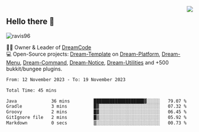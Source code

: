 <img align='right' src="https://github-readme-stats.vercel.app/api?username=Ravis96&show_icons=true">

## Hello there 👋
<p align="left"> <img src="https://komarev.com/ghpvc/?username=ravis96&label=Profile%20views&color=0e75b6&style=flat" alt="ravis96" /> </p>

👨‍💻 Owner & Leader of [DreamCode](https://github.com/DreamPoland) <br>
💻 Open-Source projects: [Dream-Template](https://github.com/DreamPoland/dream-template) on [Dream-Platform](https://github.com/DreamPoland/dream-platform), [Dream-Menu](https://github.com/DreamPoland/dream-menu), [Dream-Command](https://github.com/DreamPoland/dream-command), [Dream-Notice](https://github.com/DreamPoland/dream-notice), [Dream-Utilities](https://github.com/DreamPoland/dream-utilities) and +500 bukkit/bungee plugins.

<!--START_SECTION:waka-->

```txt
From: 12 November 2023 - To: 19 November 2023

Total Time: 45 mins

Java             36 mins         ███████████████████▓░░░░░   79.07 %
Gradle           3 mins          █▓░░░░░░░░░░░░░░░░░░░░░░░   07.32 %
Groovy           2 mins          █▓░░░░░░░░░░░░░░░░░░░░░░░   06.45 %
GitIgnore file   2 mins          █▒░░░░░░░░░░░░░░░░░░░░░░░   05.92 %
Markdown         0 secs          ▒░░░░░░░░░░░░░░░░░░░░░░░░   00.73 %
```

<!--END_SECTION:waka-->
